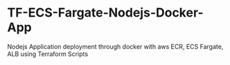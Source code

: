 # TF-ECS-Fargate-Nodejs-Docker-App
Nodejs Application deployment  through docker with aws ECR, ECS Fargate, ALB using Terraform Scripts
